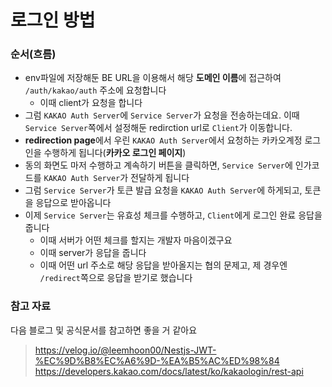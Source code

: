# 로그인 방법

### 순서(흐름)

- env파일에 저장해둔 BE URL을 이용해서 해당 **도메인 이름**에 접근하여 `/auth/kakao/auth` 주소에 요청합니다
  - 이때 client가 요청을 합니다
- 그럼 `KAKAO Auth Server`에 `Service Server`가 요청을 전송하는데요. 이때 `Service Server`쪽에서 설정해둔 redirction url로 `Client`가 이동합니다.
- **redirection page**에서 우린 `KAKAO Auth Server`에서 요청하는 카카오계정 로그인을 수행하게 됩니다(**카카오 로그인 페이지**)
- 동의 화면도 마저 수행하고 계속하기 버튼을 클릭하면, `Service Server`에 인가코드를 `KAKAO Auth Server`가 전달하게 됩니다
- 그럼 `Service Server`가 토큰 발급 요청을 `KAKAO Auth Server`에 하게되고, 토큰을 응답으로 받아옵니다
- 이제 `Service Server`는 유효성 체크를 수행하고, `Client`에게 로그인 완료 응답을 줍니다
  - 이때 서버가 어떤 체크를 할지는 개발자 마음이겠구요
  - 이때 server가 응답을 줍니다
  - 이때 어떤 url 주소로 해당 응답을 받아올지는 협의 문제고, 제 경우엔 `/redirect`쪽으로 응답을 받기로 했습니다

### 참고 자료

다음 블로그 및 공식문서를 참고하면 좋을 거 같아요

> https://velog.io/@leemhoon00/Nestjs-JWT-%EC%9D%B8%EC%A6%9D-%EA%B5%AC%ED%98%84<br>https://developers.kakao.com/docs/latest/ko/kakaologin/rest-api
